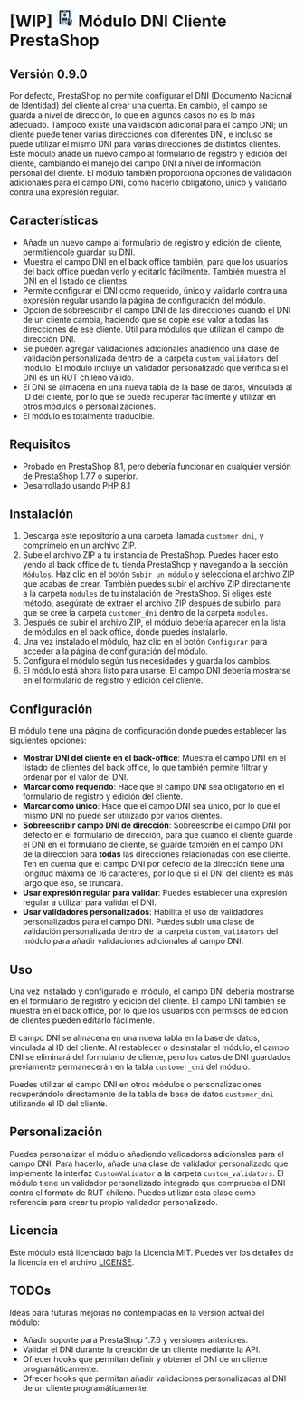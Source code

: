 # [WIP] <img src="logo.png" width="32" height="32" alt="Module logo"> Módulo DNI Cliente PrestaShop
## Versión 0.9.0

Por defecto, PrestaShop no permite configurar el DNI (Documento Nacional de Identidad) del cliente al crear una cuenta.
En cambio, el campo se guarda a nivel de dirección, lo que en algunos casos no es lo más adecuado. Tampoco existe una validación adicional para el campo DNI;
un cliente puede tener varias direcciones con diferentes DNI, e incluso se puede utilizar el mismo DNI para varias direcciones de distintos clientes.
Este módulo añade un nuevo campo al formulario de registro y edición del cliente, cambiando el manejo del campo DNI a nivel de información personal del cliente.
El módulo también proporciona opciones de validación adicionales para el campo DNI, como hacerlo obligatorio, único y validarlo contra una expresión regular.

## Características

- Añade un nuevo campo al formulario de registro y edición del cliente, permitiéndole guardar su DNI.
- Muestra el campo DNI en el back office también, para que los usuarios del back office puedan verlo y editarlo fácilmente. También muestra el DNI en el listado de clientes.
- Permite configurar el DNI como requerido, único y validarlo contra una expresión regular usando la página de configuración del módulo.
- Opción de sobreescribir el campo DNI de las direcciones cuando el DNI de un cliente cambia, haciendo que se copie ese valor a todas las direcciones de ese cliente. Útil para módulos que utilizan el campo de dirección DNI.
- Se pueden agregar validaciones adicionales añadiendo una clase de validación personalizada dentro de la carpeta `custom_validators` del módulo. El módulo incluye un validador personalizado que verifica si el DNI es un RUT chileno válido.
- El DNI se almacena en una nueva tabla de la base de datos, vinculada al ID del cliente, por lo que se puede recuperar fácilmente y utilizar en otros módulos o personalizaciones.
- El módulo es totalmente traducible.

## Requisitos

- Probado en PrestaShop 8.1, pero debería funcionar en cualquier versión de PrestaShop 1.7.7 o superior.
- Desarrollado usando PHP 8.1

## Instalación

1. Descarga este repositorio a una carpeta llamada `customer_dni`, y comprímelo en un archivo ZIP.
2. Sube el archivo ZIP a tu instancia de PrestaShop. Puedes hacer esto yendo al back office de tu tienda PrestaShop y navegando a la sección `Módulos`.
Haz clic en el botón `Subir un módulo` y selecciona el archivo ZIP que acabas de crear. También puedes subir el archivo ZIP directamente a la carpeta `modules` de tu instalación de PrestaShop.
Si eliges este método, asegúrate de extraer el archivo ZIP después de subirlo, para que se cree la carpeta `customer_dni` dentro de la carpeta `modules`.
3. Después de subir el archivo ZIP, el módulo debería aparecer en la lista de módulos en el back office, donde puedes instalarlo.
4. Una vez instalado el módulo, haz clic en el botón `Configurar` para acceder a la página de configuración del módulo.
5. Configura el módulo según tus necesidades y guarda los cambios.
6. El módulo está ahora listo para usarse. El campo DNI debería mostrarse en el formulario de registro y edición del cliente.

## Configuración

El módulo tiene una página de configuración donde puedes establecer las siguientes opciones:

- **Mostrar DNI del cliente en el back-office**: Muestra el campo DNI en el listado de clientes del back office, lo que también permite filtrar y ordenar por el valor del DNI.
- **Marcar como requerido**: Hace que el campo DNI sea obligatorio en el formulario de registro y edición del cliente.
- **Marcar como único**: Hace que el campo DNI sea único, por lo que el mismo DNI no puede ser utilizado por varios clientes.
- **Sobreescribir campo DNI de dirección**: Sobreescribe el campo DNI por defecto en el formulario de dirección, para que cuando el cliente guarde el DNI en el formulario de cliente,
se guarde también en el campo DNI de la dirección para **todas** las direcciones relacionadas con ese cliente.
Ten en cuenta que el campo DNI por defecto de la dirección tiene una longitud máxima de 16 caracteres, por lo que si el DNI del cliente es más largo que eso, se truncará.
- **Usar expresión regular para validar**: Puedes establecer una expresión regular a utilizar para validar el DNI.
- **Usar validadores personalizados**: Habilita el uso de validadores personalizados para el campo DNI.
Puedes subir una clase de validación personalizada dentro de la carpeta `custom_validators` del módulo para añadir validaciones adicionales al campo DNI.

## Uso

Una vez instalado y configurado el módulo, el campo DNI debería mostrarse en el formulario de registro y edición del cliente. El campo DNI también se muestra en el back office, por lo que los usuarios con permisos de edición de clientes pueden editarlo fácilmente.

El campo DNI se almacena en una nueva tabla en la base de datos, vinculada al ID del cliente.
Al restablecer o desinstalar el módulo, el campo DNI se eliminará del formulario de cliente, pero los datos de DNI guardados previamente permanecerán en la tabla `customer_dni` del módulo.

Puedes utilizar el campo DNI en otros módulos o personalizaciones recuperándolo directamente de la tabla de base de datos `customer_dni` utilizando el ID del cliente.

## Personalización

Puedes personalizar el módulo añadiendo validadores adicionales para el campo DNI.
Para hacerlo, añade una clase de validador personalizado que implemente la interfaz `CustomValidator` a la carpeta `custom_validators`.
El módulo tiene un validador personalizado integrado que comprueba el DNI contra el formato de RUT chileno.
Puedes utilizar esta clase como referencia para crear tu propio validador personalizado.

## Licencia

Este módulo está licenciado bajo la Licencia MIT. Puedes ver los detalles de la licencia en el archivo [LICENSE](LICENSE).

## TODOs

Ideas para futuras mejoras no contempladas en la versión actual del módulo:

- Añadir soporte para PrestaShop 1.7.6 y versiones anteriores.
- Validar el DNI durante la creación de un cliente mediante la API.
- Ofrecer hooks que permitan definir y obtener el DNI de un cliente programáticamente.
- Ofrecer hooks que permitan añadir validaciones personalizadas al DNI de un cliente programáticamente.